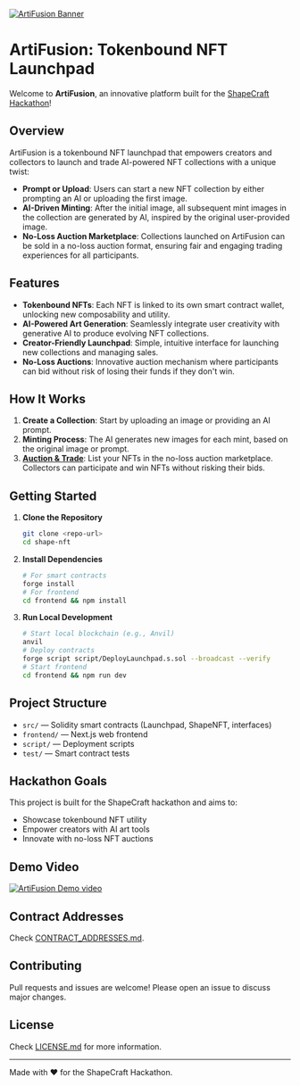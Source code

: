 [![ArtiFusion Banner](https://beige-urban-takin-227.mypinata.cloud/ipfs/bafybeie5gmxvzjcde6d7oic4cb4wrxriyzcozg667c247hbtjdybnlvgdi)](https://artifusion-shape.vercel.app/)

# ArtiFusion: Tokenbound NFT Launchpad

Welcome to **ArtiFusion**, an innovative platform built for the [ShapeCraft Hackathon](https://shape.network/shapecraft#overview)!

## Overview
ArtiFusion is a tokenbound NFT launchpad that empowers creators and collectors to launch and trade AI-powered NFT collections with a unique twist:

- **Prompt or Upload**: Users can start a new NFT collection by either prompting an AI or uploading the first image.
- **AI-Driven Minting**: After the initial image, all subsequent mint images in the collection are generated by AI, inspired by the original user-provided image.
- **No-Loss Auction Marketplace**: Collections launched on ArtiFusion can be sold in a no-loss auction format, ensuring fair and engaging trading experiences for all participants.

## Features
- **Tokenbound NFTs**: Each NFT is linked to its own smart contract wallet, unlocking new composability and utility.
- **AI-Powered Art Generation**: Seamlessly integrate user creativity with generative AI to produce evolving NFT collections.
- **Creator-Friendly Launchpad**: Simple, intuitive interface for launching new collections and managing sales.
- **No-Loss Auctions**: Innovative auction mechanism where participants can bid without risk of losing their funds if they don't win.

## How It Works
1. **Create a Collection**: Start by uploading an image or providing an AI prompt.
2. **Minting Process**: The AI generates new images for each mint, based on the original image or prompt.
3. [**Auction & Trade**](Https://github.com/mubarakoke/lossless): List your NFTs in the no-loss auction marketplace. Collectors can participate and win NFTs without risking their bids.

## Getting Started
1. **Clone the Repository**
   ```bash
   git clone <repo-url>
   cd shape-nft
   ```
2. **Install Dependencies**
   ```bash
   # For smart contracts
   forge install
   # For frontend
   cd frontend && npm install
   ```
3. **Run Local Development**
   ```bash
   # Start local blockchain (e.g., Anvil)
   anvil
   # Deploy contracts
   forge script script/DeployLaunchpad.s.sol --broadcast --verify
   # Start frontend
   cd frontend && npm run dev
   ```

## Project Structure
- `src/` — Solidity smart contracts (Launchpad, ShapeNFT, interfaces)
- `frontend/` — Next.js web frontend
- `script/` — Deployment scripts
- `test/` — Smart contract tests

## Hackathon Goals
This project is built for the ShapeCraft hackathon and aims to:
- Showcase tokenbound NFT utility
- Empower creators with AI art tools
- Innovate with no-loss NFT auctions

## Demo Video
[![ArtiFusion Demo video](https://gateway.pinata.cloud/ipfs/QmUepzmXhznd1DfGp1qR2QkowXseNdL188uou6QcTMisZ7)](https://youtu.be/39X1D9nL-_8?si=RzrAJt6d955e1tNi)

## Contract Addresses
Check [CONTRACT_ADDRESSES.md](CONTRACT_ADDRESSES.md).

## Contributing
Pull requests and issues are welcome! Please open an issue to discuss major changes.

## License
Check [LICENSE.md](LICENSE.md) for more information.

---
Made with ❤️ for the ShapeCraft Hackathon.
